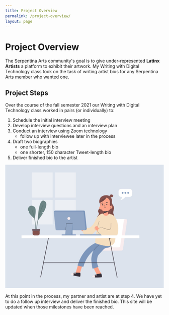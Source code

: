 ```yaml
---
title: Project Overview
permalink: /project-overview/
layout: page
---
```

# Project Overview

The Serpentina Arts community's goal is to give under-represented **Latinx Artists** a platform to exhibit their artwork. My Writing with Digital Technology class took on the task of writing artist bios for any Serpentina Arts member who wanted one. 

## Project Steps
Over the course of the fall semester 2021 our Writing with Digital Technology class worked in pairs (or individually) to:

1. Schedule the initial interview meeting
2. Develop interview questions and an interview plan
3. Conduct an interview using Zoom technology
    * follow up with interviewee later in the process
4. Draft two biographies
    * one full-length bio 
    * one shorter, 150 character Tweet-length bio
5. Deliver finished bio to the artist

![Conducting an Interview](zoom.jpg)

At this point in the process, my partner and artist are at step 4. We have yet to do a follow up interview and deliver the finished bio. This site will be updated when those milestones have been reached.

